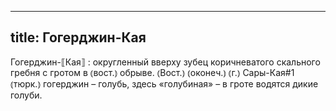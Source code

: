
---
title: Гогерджин-Кая
---
Гогерджин-⟦Кая⟧
: округленный вверху зубец коричневатого скального гребня с гротом в ⦅вост.⦆ обрыве. ⦅Вост.⦆ ⦅оконеч.⦆ ⦅г.⦆ Сары-Кая#1 ⦅тюрк.⦆ гогерджин – голубь, здесь «голубиная» – в гроте водятся дикие голуби.
